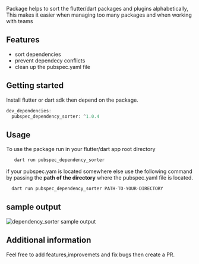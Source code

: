 <!--
This README describes the package. If you publish this package to pub.dev,
this README's contents appear on the landing page for your package.

For information about how to write a good package README, see the guide for
[writing package pages](https://dart.dev/guides/libraries/writing-package-pages).

For general information about developing packages, see the Dart guide for
[creating packages](https://dart.dev/guides/libraries/create-library-packages)
and the Flutter guide for
[developing packages and plugins](https://flutter.dev/developing-packages).
-->
Package helps to sort the flutter/dart packages and plugins alphabetically, This makes it easier when managing too many packages and when working with teams

## Features

* sort dependencies
* prevent dependecy conflicts
* clean up the pubspec.yaml file

## Getting started
Install flutter or dart sdk then depend on the package.
```dart
dev_dependencies:
  pubspec_dependency_sorter: ^1.0.4
```

## Usage

To use the package run in your flutter/dart app root directory
```dart
   dart run pubspec_dependency_sorter
```
if your pubspec.yam is located somewhere else use the following command by passing the **path of the directory** where the pubspec.yaml file is located.
```dart
  dart run pubspec_dependency_sorter PATH-TO-YOUR-DIRECTORY
```
## sample output
![dependency_sorter sample output](https://github.com/Genialngash/pubspec-dependency-sorter/blob/main/images/pubspec%20_dependency_sorter.png)


## Additional information
Feel free to add features,improvemets and fix bugs then create a PR.
